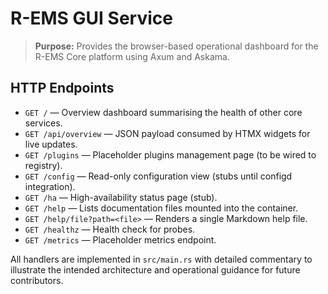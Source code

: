 # R-EMS GUI Service

> **Purpose:** Provides the browser-based operational dashboard for the R-EMS Core platform using Axum and Askama.

## HTTP Endpoints

- `GET /` — Overview dashboard summarising the health of other core services.
- `GET /api/overview` — JSON payload consumed by HTMX widgets for live updates.
- `GET /plugins` — Placeholder plugins management page (to be wired to registry).
- `GET /config` — Read-only configuration view (stubs until configd integration).
- `GET /ha` — High-availability status page (stub).
- `GET /help` — Lists documentation files mounted into the container.
- `GET /help/file?path=<file>` — Renders a single Markdown help file.
- `GET /healthz` — Health check for probes.
- `GET /metrics` — Placeholder metrics endpoint.

All handlers are implemented in `src/main.rs` with detailed commentary to
illustrate the intended architecture and operational guidance for future
contributors.
